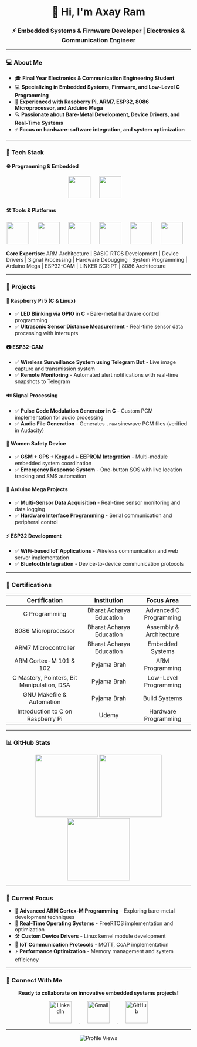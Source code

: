 <h1 align="center">
  👋 Hi, I'm Axay Ram  
</h1>
<h3 align="center">
  ⚡ Embedded Systems & Firmware Developer | Electronics & Communication Engineer
</h3>


---

### 💻 About Me  

- 🎓 **Final Year Electronics & Communication Engineering Student**  
- 💻 **Specializing in Embedded Systems, Firmware, and Low-Level C Programming**  
- 🚀 **Experienced with Raspberry Pi, ARM7, ESP32, 8086 Microprocessor, and Arduino Mega**  
- 🔍 **Passionate about Bare-Metal Development, Device Drivers, and Real-Time Systems**  
- ⚡ **Focus on hardware-software integration, and system optimization**  

<div align="center">



</div>

---

### 🧰 Tech Stack  

#### ⚙ Programming & Embedded  
<p align="center">
  <img src="https://skillicons.dev/icons?i=c" width="60" style="margin-right:20px;"/>  
  <img src="https://cdn.jsdelivr.net/gh/devicons/devicon/icons/embeddedc/embeddedc-original.svg" width="60" style="margin-right:20px;"/>
</p>

#### 🛠 Tools & Platforms  
<p align="center">
  <img src="https://skillicons.dev/icons?i=raspberrypi" width="60" style="margin-right:20px;"/>  
  <img src="https://skillicons.dev/icons?i=arduino" width="60" style="margin-right:20px;"/>  
  <img src="https://skillicons.dev/icons?i=linux" width="60" style="margin-right:20px;"/>  
  <img src="https://skillicons.dev/icons?i=git" width="60" style="margin-right:20px;"/>  
  <img src="https://skillicons.dev/icons?i=github" width="60" style="margin-right:20px;"/>  
  <img src="https://skillicons.dev/icons?i=vscode" width="60" style="margin-right:20px;"/>
</p>

**Core Expertise:** ARM Architecture | BASIC RTOS Development | Device Drivers | Signal Processing | Hardware Debugging | System Programming | Arduino Mega | ESP32-CAM | LINKER SCRIPT | 8086 Architecture 

---

### 🚀 Projects  

#### 🔴 **Raspberry Pi 5 (C & Linux)**  
- ✅ **LED Blinking via GPIO in C** - Bare-metal hardware control programming  
- ✅ **Ultrasonic Sensor Distance Measurement** - Real-time sensor data processing with interrupts  

#### 📷 **ESP32-CAM**  
- ✅ **Wireless Surveillance System using Telegram Bot** - Live image capture and transmission system  
- ✅ **Remote Monitoring** - Automated alert notifications with real-time snapshots to Telegram  

#### 🔊 **Signal Processing**  
- ✅ **Pulse Code Modulation Generator in C** - Custom PCM implementation for audio processing  
- ✅ **Audio File Generation** - Generates `.raw` sinewave PCM files (verified in Audacity)  

#### 📿 **Women Safety Device**  
- ✅ **GSM + GPS + Keypad + EEPROM Integration** - Multi-module embedded system coordination  
- ✅ **Emergency Response System** - One-button SOS with live location tracking and SMS automation  

#### 🔧 **Arduino Mega Projects**  
- ✅ **Multi-Sensor Data Acquisition** - Real-time sensor monitoring and data logging  
- ✅ **Hardware Interface Programming** - Serial communication and peripheral control  

#### ⚡ **ESP32 Development**  
- ✅ **WiFi-based IoT Applications** - Wireless communication and web server implementation  
- ✅ **Bluetooth Integration** - Device-to-device communication protocols  

---

### 📜 Certifications  

<div align="center">

| **Certification**                                | **Institution**              | **Focus Area**            |
|:-----------------------------------------------:|:--------------------------:|:------------------------:|
| C Programming                                    | Bharat Acharya Education    | Advanced C Programming   |
| 8086 Microprocessor                              | Bharat Acharya Education    | Assembly & Architecture  |
| ARM7 Microcontroller                             | Bharat Acharya Education    | Embedded Systems         |
| ARM Cortex-M 101 & 102                           | Pyjama Brah                | ARM Programming          |
| C Mastery, Pointers, Bit Manipulation, DSA       | Pyjama Brah                | Low-Level Programming    |
| GNU Makefile & Automation                        | Pyjama Brah                | Build Systems            |
| Introduction to C on Raspberry Pi                | Udemy                      | Hardware Programming     |

</div>

---

### 📊 GitHub Stats  

<div align="center">
  <img src="https://github-readme-stats.vercel.app/api?username=AxayRam&show_icons=true&theme=tokyonight&count_private=true&hide_border=true" height="170"/>  
  <img src="https://github-readme-stats.vercel.app/api/top-langs?username=AxayRam&layout=compact&theme=tokyonight&hide_border=true" height="170"/>  
</div>

<div align="center">
  <img src="https://github-readme-streak-stats.herokuapp.com?user=AxayRam&theme=tokyonight&hide_border=true" height="170"/>
</div>

---

### 🎯 Current Focus

- 🔬 **Advanced ARM Cortex-M Programming** - Exploring bare-metal development techniques  
- 🚀 **Real-Time Operating Systems** - FreeRTOS implementation and optimization  
- 🛠️ **Custom Device Drivers** - Linux kernel module development  
- 📡 **IoT Communication Protocols** - MQTT, CoAP implementation  
- ⚡ **Performance Optimization** - Memory management and system efficiency  

---

### 📢 Connect With Me  

<div align="center">

**Ready to collaborate on innovative embedded systems projects!**  

<p align="center">
  <a href="https://linkedin.com/in/axay-ram">
    <img src="https://img.icons8.com/fluency/80/linkedin.png" width="60" alt="LinkedIn" style="margin: 0 20px;"/>
  </a>
  <a href="mailto:axay19392@gmail.com">
    <img src="https://img.icons8.com/fluency/80/gmail-new.png" width="60" alt="Gmail" style="margin: 0 20px;"/>
  </a>
  <a href="https://github.com/AxayRam">
    <img src="https://img.icons8.com/fluency/80/github.png" width="60" alt="GitHub" style="margin: 0 20px;"/>
  </a>
</p>

</div>

---

<div align="center">
  <img src="https://komarev.com/ghpvc/?username=AxayRam&color=blueviolet&style=flat-square&label=Profile+Views" alt="Profile Views"/>
</div>
